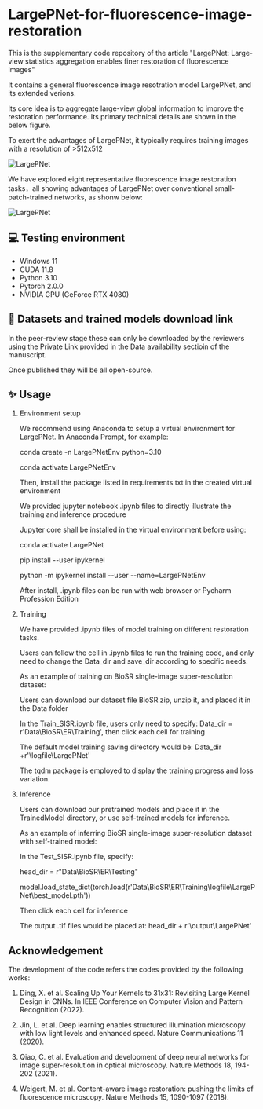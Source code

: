 # LargePNet-for-fluorescence-image-restoration

This is the supplementary code repository of the article "LargePNet: Large-view statistics aggregation enables finer restoration of fluorescence images"

It contains a general fluorescence image resotration model LargePNet, and its extended verions.

Its core idea is to aggregate large-view global information to improve the restoration performance. Its primary technical details are shown in the below figure.

To exert the advantages of LargePNet, it typically requires training images with a resolution of >512x512

![LargePNet](./Image/1.png)

We have explored eight representative fluorescence image restoration tasks，all showing advantages of LargePNet over conventional small-patch-trained networks, as shonw below:

![LargePNet](./Image/2.png)

## 💻 Testing environment
  - Windows 11
  - CUDA 11.8
  - Python 3.10
  - Pytorch 2.0.0
  - NVIDIA GPU (GeForce RTX 4080) 

## 🎨 Datasets and trained models download link

  In the peer-review stage these can only be downloaded by the reviewers using the Private Link provided in the Data availability sectioin of the manuscript. 

  Once published they will be all open-source.
  
## ✨ Usage
1. Environment setup
   
   We recommend using Anaconda to setup a virtual environment for LargePNet. In Anaconda Prompt, for example:
   
   conda create -n LargePNetEnv python=3.10
   
   conda activate LargePNetEnv
   
   Then, install the package listed in requirements.txt in the created virtual environment
   
   We provided jupyter notebook .ipynb files to directly illustrate the training and inference procedure
   
   Jupyter core shall be installed in the virtual environment before using:
   
   conda activate LargePNet
   
   pip install --user ipykernel
   
   python -m ipykernel install --user --name=LargePNetEnv
   
   After install, .ipynb files can be run with web browser or Pycharm Profession Edition
   
3. Training

   We have provided .ipynb files of model training on different restoration tasks.
   
   Users can follow the cell in .ipynb files to run the training code, and only need to change the Data_dir and save_dir according to specific needs.
   
   As an example of training on BioSR single-image super-resolution dataset:
   
   Users can download our dataset file BioSR.zip, unzip it, and placed it in the Data folder
   
   In the Train_SISR.ipynb file, users only need to specify: Data_dir = r'Data\BioSR\ER\Training', then click each cell for training
   
   The default model training saving directory would be: Data_dir +r'\logfile\LargePNet'
   
   The tqdm package is employed to display the training progress and loss variation.
   
5. Inference

   Users can download our pretrained models and place it in the TrainedModel directory, or use self-trained models for inference.
   
   As an example of inferring BioSR single-image super-resolution dataset with self-trained model:
   
   In the Test_SISR.ipynb file, specify:
   
   head_dir = r"Data\BioSR\ER\Testing"
   
   model.load_state_dict(torch.load(r'Data\BioSR\ER\Training\logfile\LargePNet\best_model.pth'))

   Then click each cell for inference
   
   The output .tif files would be placed at: head_dir + r'\output\LargePNet'

## Acknowledgement

  The development of the code refers the codes provided by the following works: 

  1. Ding, X. et al. Scaling Up Your Kernels to 31x31: Revisiting Large Kernel Design in CNNs. In IEEE Conference on Computer Vision and Pattern Recognition (2022).

  2. Jin, L. et al. Deep learning enables structured illumination microscopy with low light levels and enhanced speed. Nature Communications 11 (2020).

  3. Qiao, C. et al. Evaluation and development of deep neural networks for image super-resolution in optical microscopy. Nature Methods 18, 194-202 (2021).

  4. Weigert, M. et al. Content-aware image restoration: pushing the limits of fluorescence microscopy. Nature Methods 15, 1090-1097 (2018).
